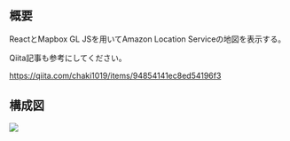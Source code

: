 ## 概要

ReactとMapbox GL JSを用いてAmazon Location Serviceの地図を表示する。

Qiita記事も参考にしてください。

https://qiita.com/chaki1019/items/94854141ec8ed54196f3

## 構成図
![](https://github.com/chaki1019/aws-location-services-app/blob/master/public/README/mapsample.png)

